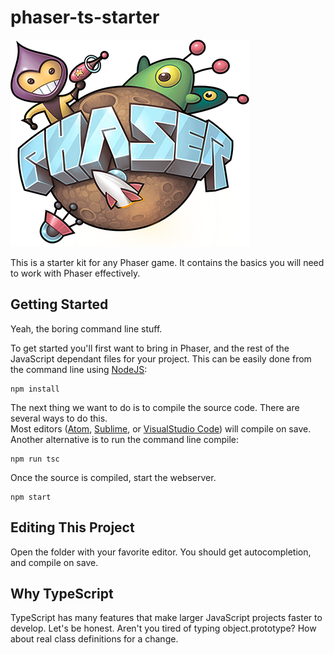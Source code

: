 # phaser-ts-starter

![alt text](./src/assets/phaser.png "Phaser Icon")

This is a starter kit for any Phaser game.  It contains the basics you will need to work with Phaser effectively.

## Getting Started
Yeah, the boring command line stuff.  

To get started you'll first want to bring in Phaser, and the rest of the JavaScript dependant files for your project. This can be easily done from the command line using [NodeJS](https://nodejs.org/en/):
```
npm install
```

The next thing we want to do is to compile the source code.  There are several ways to do this.  
Most editors ([Atom](https://atom.io/), [Sublime](https://www.sublimetext.com/), or [VisualStudio Code](https://code.visualstudio.com/)) will compile on save.  
Another alternative is to run the command line compile:
```
npm run tsc
```

Once the source is compiled, start the webserver.
```
npm start
```

## Editing This Project
Open the folder with your favorite editor.  You should get autocompletion, and compile on save.


## Why TypeScript
TypeScript has many features that make larger JavaScript projects faster to develop.  Let's be honest.  Aren't you tired of typing object.prototype?  How about real class definitions for a change.  
